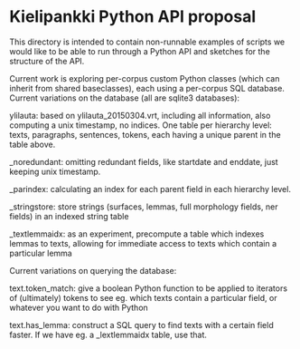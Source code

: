 # Kielipankki Python API proposal

This directory is intended to contain non-runnable examples of scripts we would
like to be able to run through a Python API and sketches for the structure of
the API.

Current work is exploring per-corpus custom Python classes (which can inherit from shared baseclasses), each using a per-corpus SQL database. Current variations on the database (all are sqlite3 databases):

ylilauta: based on ylilauta_20150304.vrt, including all information, also computing a unix timestamp, no indices. One table per hierarchy level: texts, paragraphs, sentences, tokens, each having a unique parent in the table above.

_noredundant: omitting redundant fields, like startdate and enddate, just keeping unix timestamp.

_parindex: calculating an index for each parent field in each hierarchy level.

_stringstore: store strings (surfaces, lemmas, full morphology fields, ner fields) in an indexed string table

_textlemmaidx: as an experiment, precompute a table which indexes lemmas to texts, allowing for immediate access to texts which contain a particular lemma

Current variations on querying the database:

text.token_match: give a boolean Python function to be applied to iterators of (ultimately) tokens to see eg. which texts contain a particular field, or whatever you want to do with Python

text.has_lemma: construct a SQL query to find texts with a certain field faster. If we have eg. a _lextlemmaidx table, use that.
